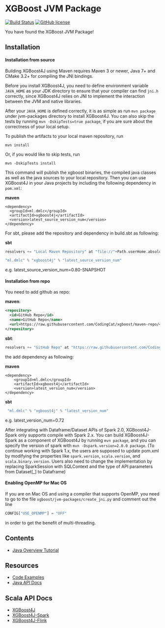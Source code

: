 XGBoost JVM Package
===================
[![Build Status](https://travis-ci.org/dmlc/xgboost.svg?branch=master)](https://travis-ci.org/dmlc/xgboost)
[![GitHub license](http://dmlc.github.io/img/apache2.svg)](../LICENSE)

You have found the XGBoost JVM Package!

Installation
------------

#### Installation from source

Building XGBoost4J using Maven requires Maven 3 or newer, Java 7+ and CMake 3.2+ for compiling the JNI bindings.

Before you install XGBoost4J, you need to define environment variable `JAVA_HOME` as your JDK directory to ensure that your compiler can find `jni.h` correctly, since XGBoost4J relies on JNI to implement the interaction between the JVM and native libraries.

After your `JAVA_HOME` is defined correctly, it is as simple as run `mvn package` under jvm-packages directory to install XGBoost4J. You can also skip the tests by running `mvn -DskipTests=true package`, if you are sure about the correctness of your local setup.

To publish the artifacts to your local maven repository, run

    mvn install

Or, if you would like to skip tests, run

    mvn -DskipTests install

This command will publish the xgboost binaries, the compiled java classes as well as the java sources to your local repository. Then you can use XGBoost4J in your Java projects by including the following dependency in `pom.xml`:

<b>maven</b>

```
<dependency>
  <groupId>ml.dmlc</groupId>
  <artifactId>xgboost4j</artifactId>
  <version>latest_source_version_num</version>
</dependency>
```

For sbt, please add the repository and dependency in build.sbt as following:

<b>sbt</b> 
```sbt
resolvers += "Local Maven Repository" at "file://"+Path.userHome.absolutePath+"/.m2/repository"

"ml.dmlc" % "xgboost4j" % "latest_source_version_num"
``` 

e.g. 
latest_source_version_num=0.80-SNAPSHOT

#### Installation from repo

You need to add github as repo:

<b>maven</b>:

```xml
<repository>
  <id>GitHub Repo</id>
  <name>GitHub Repo</name>
  <url>https://raw.githubusercontent.com/CodingCat/xgboost/maven-repo/</url>
</repository>
```

<b>sbt</b>:

```sbt
resolvers += "GitHub Repo" at "https://raw.githubusercontent.com/CodingCat/xgboost/maven-repo/"
```

the add dependency as following:

<b>maven</b>

```
<dependency>
    <groupId>ml.dmlc</groupId>
    <artifactId>xgboost4j</artifactId>
    <version>latest_version_num</version>
</dependency>
```

<b>sbt</b>
```sbt
 "ml.dmlc" % "xgboost4j" % "latest_version_num"
```

e.g. latest_version_num=0.72

After integrating with Dataframe/Dataset APIs of Spark 2.0, XGBoost4J-Spark only supports compile with Spark 2.x. You can build XGBoost4J-Spark as a component of XGBoost4J by running `mvn package`, and you can specify the version of spark with `mvn -Dspark.version=2.0.0 package`.   (To continue working with Spark 1.x, the users are supposed to update pom.xml by modifying the properties like `spark.version`, `scala.version`, and `scala.binary.version`. Users also need to change the implementation by replacing SparkSession with SQLContext and the type of API parameters from Dataset[_] to Dataframe)

#### Enabling OpenMP for  Mac OS
If you are on Mac OS and using a compiler that supports OpenMP, you need to go to the file `xgboost/jvm-packages/create_jni.py` and comment out the line 
```python
CONFIG["USE_OPENMP"] = "OFF"
```
in order to get the benefit of multi-threading.

Contents
--------
* [Java Overview Tutorial](java_intro.md)

Resources
---------
* [Code Examples](https://github.com/dmlc/xgboost/tree/master/jvm-packages/xgboost4j-example)
* [Java API Docs](http://dmlc.ml/docs/javadocs/index.html)

## Scala API Docs
  * [XGBoost4J](http://dmlc.ml/docs/scaladocs/xgboost4j/index.html)
  * [XGBoost4J-Spark](http://dmlc.ml/docs/scaladocs/xgboost4j-spark/index.html)
  * [XGBoost4J-Flink](http://dmlc.ml/docs/scaladocs/xgboost4j-flink/index.html)
